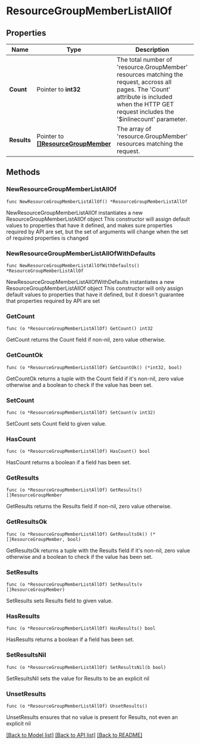 # ResourceGroupMemberListAllOf

## Properties

Name | Type | Description | Notes
------------ | ------------- | ------------- | -------------
**Count** | Pointer to **int32** | The total number of &#39;resource.GroupMember&#39; resources matching the request, accross all pages. The &#39;Count&#39; attribute is included when the HTTP GET request includes the &#39;$inlinecount&#39; parameter. | [optional] 
**Results** | Pointer to [**[]ResourceGroupMember**](ResourceGroupMember.md) | The array of &#39;resource.GroupMember&#39; resources matching the request. | [optional] 

## Methods

### NewResourceGroupMemberListAllOf

`func NewResourceGroupMemberListAllOf() *ResourceGroupMemberListAllOf`

NewResourceGroupMemberListAllOf instantiates a new ResourceGroupMemberListAllOf object
This constructor will assign default values to properties that have it defined,
and makes sure properties required by API are set, but the set of arguments
will change when the set of required properties is changed

### NewResourceGroupMemberListAllOfWithDefaults

`func NewResourceGroupMemberListAllOfWithDefaults() *ResourceGroupMemberListAllOf`

NewResourceGroupMemberListAllOfWithDefaults instantiates a new ResourceGroupMemberListAllOf object
This constructor will only assign default values to properties that have it defined,
but it doesn't guarantee that properties required by API are set

### GetCount

`func (o *ResourceGroupMemberListAllOf) GetCount() int32`

GetCount returns the Count field if non-nil, zero value otherwise.

### GetCountOk

`func (o *ResourceGroupMemberListAllOf) GetCountOk() (*int32, bool)`

GetCountOk returns a tuple with the Count field if it's non-nil, zero value otherwise
and a boolean to check if the value has been set.

### SetCount

`func (o *ResourceGroupMemberListAllOf) SetCount(v int32)`

SetCount sets Count field to given value.

### HasCount

`func (o *ResourceGroupMemberListAllOf) HasCount() bool`

HasCount returns a boolean if a field has been set.

### GetResults

`func (o *ResourceGroupMemberListAllOf) GetResults() []ResourceGroupMember`

GetResults returns the Results field if non-nil, zero value otherwise.

### GetResultsOk

`func (o *ResourceGroupMemberListAllOf) GetResultsOk() (*[]ResourceGroupMember, bool)`

GetResultsOk returns a tuple with the Results field if it's non-nil, zero value otherwise
and a boolean to check if the value has been set.

### SetResults

`func (o *ResourceGroupMemberListAllOf) SetResults(v []ResourceGroupMember)`

SetResults sets Results field to given value.

### HasResults

`func (o *ResourceGroupMemberListAllOf) HasResults() bool`

HasResults returns a boolean if a field has been set.

### SetResultsNil

`func (o *ResourceGroupMemberListAllOf) SetResultsNil(b bool)`

 SetResultsNil sets the value for Results to be an explicit nil

### UnsetResults
`func (o *ResourceGroupMemberListAllOf) UnsetResults()`

UnsetResults ensures that no value is present for Results, not even an explicit nil

[[Back to Model list]](../README.md#documentation-for-models) [[Back to API list]](../README.md#documentation-for-api-endpoints) [[Back to README]](../README.md)


